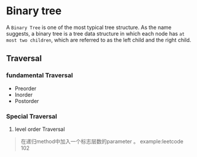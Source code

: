 # Binary tree

A `Binary Tree` is one of the most typical tree structure. As the name suggests, a binary tree is a tree data structure in which each node has `at most two children`, which are referred to as the left child and the right child.

## Traversal

### fundamental Traversal

* Preorder
* Inorder
* Postorder

### Special Traversal

1. level order Traversal

> 在递归method中加入一个标志层数的parameter 。 example:leetcode 102
